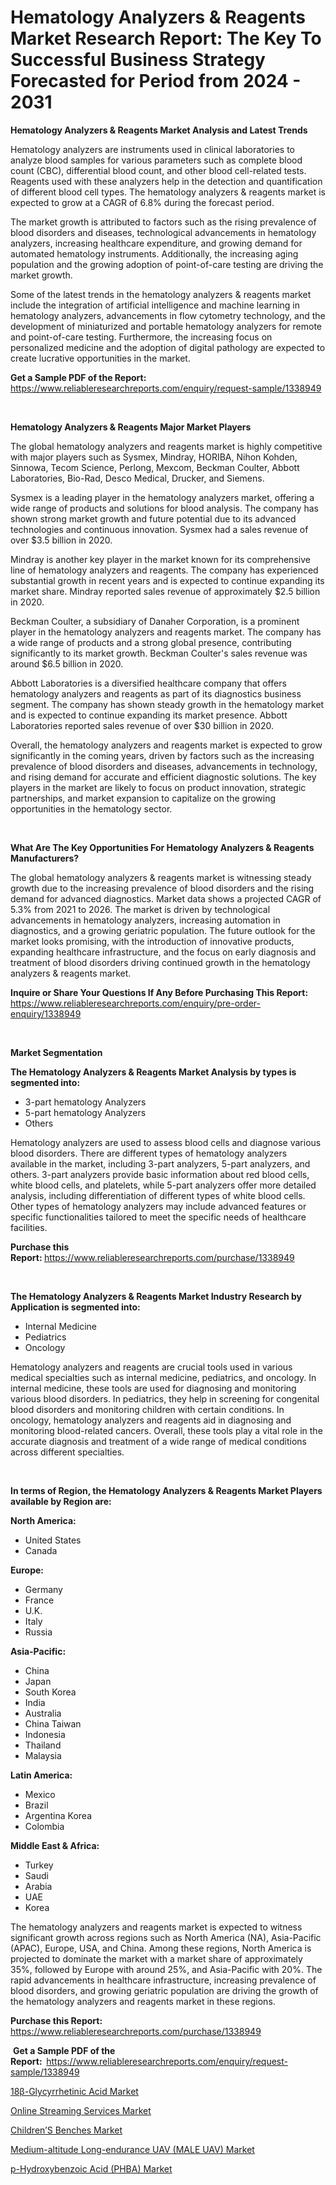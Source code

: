 <p><h1>Hematology Analyzers & Reagents Market Research Report: The Key To Successful Business Strategy Forecasted for Period from 2024 - 2031</h1></p><p><strong>Hematology Analyzers & Reagents Market Analysis and Latest Trends</strong></p>
<p><p>Hematology analyzers are instruments used in clinical laboratories to analyze blood samples for various parameters such as complete blood count (CBC), differential blood count, and other blood cell-related tests. Reagents used with these analyzers help in the detection and quantification of different blood cell types. The hematology analyzers & reagents market is expected to grow at a CAGR of 6.8% during the forecast period.</p><p>The market growth is attributed to factors such as the rising prevalence of blood disorders and diseases, technological advancements in hematology analyzers, increasing healthcare expenditure, and growing demand for automated hematology instruments. Additionally, the increasing aging population and the growing adoption of point-of-care testing are driving the market growth.</p><p>Some of the latest trends in the hematology analyzers & reagents market include the integration of artificial intelligence and machine learning in hematology analyzers, advancements in flow cytometry technology, and the development of miniaturized and portable hematology analyzers for remote and point-of-care testing. Furthermore, the increasing focus on personalized medicine and the adoption of digital pathology are expected to create lucrative opportunities in the market.</p></p>
<p><strong>Get a Sample PDF of the Report:&nbsp;</strong> <a href="https://www.reliableresearchreports.com/enquiry/request-sample/1338949">https://www.reliableresearchreports.com/enquiry/request-sample/1338949</a></p>
<p>&nbsp;</p>
<p><strong>Hematology Analyzers & Reagents Major Market Players</strong></p>
<p><p>The global hematology analyzers and reagents market is highly competitive with major players such as Sysmex, Mindray, HORIBA, Nihon Kohden, Sinnowa, Tecom Science, Perlong, Mexcom, Beckman Coulter, Abbott Laboratories, Bio-Rad, Desco Medical, Drucker, and Siemens.</p><p>Sysmex is a leading player in the hematology analyzers market, offering a wide range of products and solutions for blood analysis. The company has shown strong market growth and future potential due to its advanced technologies and continuous innovation. Sysmex had a sales revenue of over $3.5 billion in 2020.</p><p>Mindray is another key player in the market known for its comprehensive line of hematology analyzers and reagents. The company has experienced substantial growth in recent years and is expected to continue expanding its market share. Mindray reported sales revenue of approximately $2.5 billion in 2020.</p><p>Beckman Coulter, a subsidiary of Danaher Corporation, is a prominent player in the hematology analyzers and reagents market. The company has a wide range of products and a strong global presence, contributing significantly to its market growth. Beckman Coulter's sales revenue was around $6.5 billion in 2020.</p><p>Abbott Laboratories is a diversified healthcare company that offers hematology analyzers and reagents as part of its diagnostics business segment. The company has shown steady growth in the hematology market and is expected to continue expanding its market presence. Abbott Laboratories reported sales revenue of over $30 billion in 2020.</p><p>Overall, the hematology analyzers and reagents market is expected to grow significantly in the coming years, driven by factors such as the increasing prevalence of blood disorders and diseases, advancements in technology, and rising demand for accurate and efficient diagnostic solutions. The key players in the market are likely to focus on product innovation, strategic partnerships, and market expansion to capitalize on the growing opportunities in the hematology sector.</p></p>
<p>&nbsp;</p>
<p><strong>What Are The Key Opportunities For Hematology Analyzers & Reagents Manufacturers?</strong></p>
<p><p>The global hematology analyzers & reagents market is witnessing steady growth due to the increasing prevalence of blood disorders and the rising demand for advanced diagnostics. Market data shows a projected CAGR of 5.3% from 2021 to 2026. The market is driven by technological advancements in hematology analyzers, increasing automation in diagnostics, and a growing geriatric population. The future outlook for the market looks promising, with the introduction of innovative products, expanding healthcare infrastructure, and the focus on early diagnosis and treatment of blood disorders driving continued growth in the hematology analyzers & reagents market.</p></p>
<p><strong>Inquire or Share Your Questions If Any Before Purchasing This Report:</strong> <a href="https://www.reliableresearchreports.com/enquiry/pre-order-enquiry/1338949">https://www.reliableresearchreports.com/enquiry/pre-order-enquiry/1338949</a></p>
<p>&nbsp;</p>
<p><strong>Market Segmentation</strong></p>
<p><strong>The Hematology Analyzers & Reagents Market Analysis by types is segmented into:</strong></p>
<p><ul><li>3-part hematology Analyzers</li><li>5-part hematology Analyzers</li><li>Others</li></ul></p>
<p><p>Hematology analyzers are used to assess blood cells and diagnose various blood disorders. There are different types of hematology analyzers available in the market, including 3-part analyzers, 5-part analyzers, and others. 3-part analyzers provide basic information about red blood cells, white blood cells, and platelets, while 5-part analyzers offer more detailed analysis, including differentiation of different types of white blood cells. Other types of hematology analyzers may include advanced features or specific functionalities tailored to meet the specific needs of healthcare facilities.</p></p>
<p><strong>Purchase this Report:&nbsp;</strong><a href="https://www.reliableresearchreports.com/purchase/1338949">https://www.reliableresearchreports.com/purchase/1338949</a></p>
<p>&nbsp;</p>
<p><strong>The Hematology Analyzers & Reagents Market Industry Research by Application is segmented into:</strong></p>
<p><ul><li>Internal Medicine</li><li>Pediatrics</li><li>Oncology</li></ul></p>
<p><p>Hematology analyzers and reagents are crucial tools used in various medical specialties such as internal medicine, pediatrics, and oncology. In internal medicine, these tools are used for diagnosing and monitoring various blood disorders. In pediatrics, they help in screening for congenital blood disorders and monitoring children with certain conditions. In oncology, hematology analyzers and reagents aid in diagnosing and monitoring blood-related cancers. Overall, these tools play a vital role in the accurate diagnosis and treatment of a wide range of medical conditions across different specialties.</p></p>
<p>&nbsp;</p>
<p><strong>In terms of Region, the Hematology Analyzers & Reagents Market Players available by Region are:</strong></p>
<p>
    <p> <strong> North America: </strong>
        <ul>
            <li>United States</li>
            <li>Canada</li>
        </ul>
        </p> 
    <p> <strong> Europe: </strong>
        <ul>
            <li>Germany</li>
            <li>France</li>
            <li>U.K.</li>
            <li>Italy</li>
            <li>Russia</li>
        </ul>
        </p> 
    <p> <strong> Asia-Pacific: </strong>
        <ul>
            <li>China</li>
            <li>Japan</li>
            <li>South Korea</li>
            <li>India</li>
            <li>Australia</li>
            <li>China Taiwan</li>
            <li>Indonesia</li>
            <li>Thailand</li>
            <li>Malaysia</li>
        </ul>
        </p> 
    <p> <strong> Latin America: </strong>
        <ul>
            <li>Mexico</li>
            <li>Brazil</li>
            <li>Argentina Korea</li>
            <li>Colombia</li>
        </ul>
        </p> 
    <p> <strong> Middle East & Africa: </strong>
        <ul>
            <li>Turkey</li>
            <li>Saudi</li>
            <li>Arabia</li>
            <li>UAE</li>
            <li>Korea</li>
        </ul>
    </p>
    </p>
<p><p>The hematology analyzers and reagents market is expected to witness significant growth across regions such as North America (NA), Asia-Pacific (APAC), Europe, USA, and China. Among these regions, North America is projected to dominate the market with a market share of approximately 35%, followed by Europe with around 25%, and Asia-Pacific with 20%. The rapid advancements in healthcare infrastructure, increasing prevalence of blood disorders, and growing geriatric population are driving the growth of the hematology analyzers and reagents market in these regions.</p></p>
<p><strong>Purchase this Report: </strong><a href="https://www.reliableresearchreports.com/purchase/1338949">https://www.reliableresearchreports.com/purchase/1338949</a></p>
<p>&nbsp;<strong>Get a Sample PDF of the Report:&nbsp;&nbsp;</strong><a href="https://www.reliableresearchreports.com/enquiry/request-sample/1338949">https://www.reliableresearchreports.com/enquiry/request-sample/1338949</a></p>
<p><strong></strong></p>
<p><p><a href="https://github.com/juancolorado15/Market-Research-Report-List-1/blob/main/18b-glycyrrhetinic-acid-market.md">18β-Glycyrrhetinic Acid Market</a></p><p><a href="https://github.com/mahnoor2003/Market-Research-Report-List-3/blob/main/online-streaming-services-market.md">Online Streaming Services Market</a></p><p><a href="https://github.com/mohamedbakry57/Market-Research-Report-List-2/blob/main/childrens-benches-market.md">Children’S Benches Market</a></p><p><a href="https://github.com/BryceTownsendr/Market-Research-Report-List-3/blob/main/medium-altitude-long-endurance-uav-male-uav-market.md">Medium-altitude Long-endurance UAV (MALE UAV) Market</a></p><p><a href="https://github.com/dx0328/Market-Research-Report-List-1/blob/main/p-hydroxybenzoic-acid-phba-market.md">p-Hydroxybenzoic Acid (PHBA) Market</a></p></p>